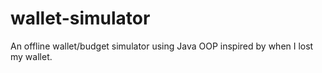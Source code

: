 # wallet-simulator
An offline wallet/budget simulator using Java OOP inspired by when I lost my wallet.
